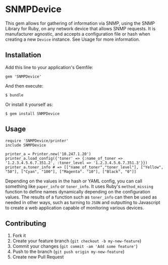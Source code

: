 # SNMPDevice

This gem allows for gathering of information via SNMP, using the SNMP Library for Ruby, on any network device that allows SNMP requests. It is manufacturer agnostic, and accepts a configuration file or hash when creating a new `Device` instance. See Usage for more information.

## Installation

Add this line to your application's Gemfile:

    gem 'SNMPDevice'

And then execute:

    $ bundle

Or install it yourself as:

    $ gem install SNMPDevice

## Usage

	require 'SNMPDevice/printer'
	include SNMPDevice
	 
	printer_a = Printer.new('10.247.1.20')
	printer_a.load_config({'toner' => {:name_of_toner => '1.2.3.4.5.6.7.351.2', :toner_level => '1.2.3.4.5.6.7.351.3'}})
	printer_a.toner_info # => [["name_of_toner","toner_level"], ["Yellow", "50"], ["Cyan", "100"], ["Magenta". "10"], ["Black", "0"]]

Depending on the values in the hash or YAML config, you can call something like `paper_info` or `toner_info`. It uses Ruby's `method_missing` function to define names dynamically depending on the configuration values. The results of a function such as `toner_info` can then be used as needed in other ways, such as turning to `JSON` and outputting to Javascript to create a web application capable of monitoring various devices. 

## Contributing

1. Fork it
2. Create your feature branch (`git checkout -b my-new-feature`)
3. Commit your changes (`git commit -am 'Add some feature'`)
4. Push to the branch (`git push origin my-new-feature`)
5. Create new Pull Request
